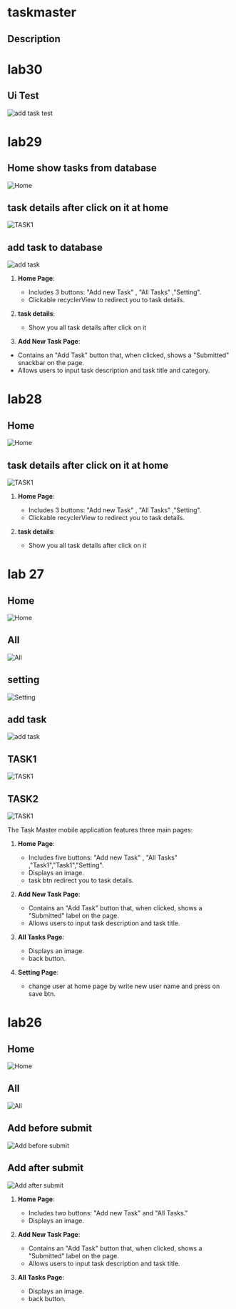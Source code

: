 # taskmaster
## Description


# lab30
## Ui Test
![add task test](./screenshots/29/AddTaskTest.png)

# lab29
## Home show tasks from database
![Home](./screenshots/29/home.jpg)
## task details after click on it at home 
![TASK1](./screenshots/29/details%20(2).jpg)
## add task to database
![add task](./screenshots/29/add.jpg)

1. **Home Page**:
   - Includes 3 buttons: "Add new Task" , "All Tasks" ,"Setting".
   - Clickable recyclerView to redirect you to task details.

2. **task details**:
   - Show you all task details after click on it 


 3. **Add New Task Page**:
   - Contains an "Add Task" button that, when clicked, shows a "Submitted" snackbar on the page.
   - Allows users to input task description and task title and category.


# lab28
## Home
![Home](./screenshots/28/home.jpg)
## task details after click on it at home 
![TASK1](./screenshots/28/details.jpg)
1. **Home Page**:
   - Includes 3 buttons: "Add new Task" , "All Tasks" ,"Setting".
   - Clickable recyclerView to redirect you to task details.

2. **task details**:
   - Show you all task details after click on it 



# lab 27

## Home
![Home](./screenshots/27/home.jpg)

## All
![All](./screenshots/27/all.jpg)

## setting
![Setting](./screenshots/27/setting.jpg)

## add task
![add task](./screenshots/27/add.jpg)

## TASK1
![TASK1](./screenshots/27/t1.jpg)

## TASK2
![TASK1](./screenshots/27/t2.jpg)

The Task Master mobile application features three main pages:

1. **Home Page**:
   - Includes five buttons: "Add new Task" , "All Tasks" ,"Task1","Task1","Setting".
   - Displays an image.
   - task btn redirect you to task details.
2. **Add New Task Page**:
   - Contains an "Add Task" button that, when clicked, shows a "Submitted" label on the page.
   - Allows users to input task description and task title.

3. **All Tasks Page**:
   - Displays an image.
   - back button.

4. **Setting Page**:
   - change user at home page by write new user name and press on save btn.

# lab26

## Home
![Home](./screenshots/home.jpg)

## All
![All](./screenshots/all.jpg)

## Add before submit
![Add before submit](./screenshots/add.jpg)

## Add after submit
![Add after submit](./screenshots/add%20with%20lable.jpg)



1. **Home Page**:
   - Includes two buttons: "Add new Task" and "All Tasks."
   - Displays an image.

2. **Add New Task Page**:
   - Contains an "Add Task" button that, when clicked, shows a "Submitted" label on the page.
   - Allows users to input task description and task title.

3. **All Tasks Page**:
   - Displays an image.
   - back button.



